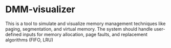 # DMM-visualizer
This is  a tool to simulate and visualize memory management techniques like paging,  segmentation, and virtual memory. The system should handle user-defined inputs for memory  allocation, page faults, and replacement algorithms (FIFO, LRU) 
